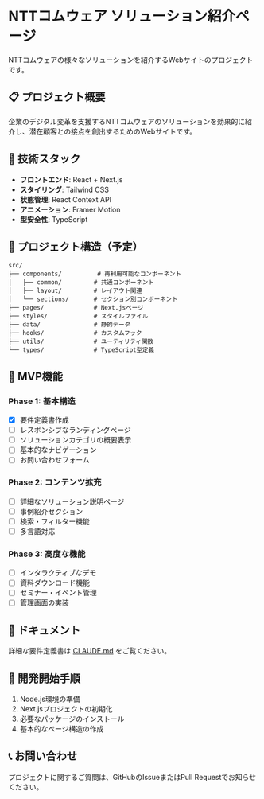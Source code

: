 # NTTコムウェア ソリューション紹介ページ

NTTコムウェアの様々なソリューションを紹介するWebサイトのプロジェクトです。

## 📋 プロジェクト概要

企業のデジタル変革を支援するNTTコムウェアのソリューションを効果的に紹介し、潜在顧客との接点を創出するためのWebサイトです。

## 🚀 技術スタック

- **フロントエンド**: React + Next.js
- **スタイリング**: Tailwind CSS
- **状態管理**: React Context API
- **アニメーション**: Framer Motion
- **型安全性**: TypeScript

## 📁 プロジェクト構造（予定）

```
src/
├── components/          # 再利用可能なコンポーネント
│   ├── common/         # 共通コンポーネント
│   ├── layout/         # レイアウト関連
│   └── sections/       # セクション別コンポーネント
├── pages/              # Next.jsページ
├── styles/             # スタイルファイル
├── data/               # 静的データ
├── hooks/              # カスタムフック
├── utils/              # ユーティリティ関数
└── types/              # TypeScript型定義
```

## 🎯 MVP機能

### Phase 1: 基本構造
- [x] 要件定義書作成
- [ ] レスポンシブなランディングページ
- [ ] ソリューションカテゴリの概要表示
- [ ] 基本的なナビゲーション
- [ ] お問い合わせフォーム

### Phase 2: コンテンツ拡充
- [ ] 詳細なソリューション説明ページ
- [ ] 事例紹介セクション
- [ ] 検索・フィルター機能
- [ ] 多言語対応

### Phase 3: 高度な機能
- [ ] インタラクティブなデモ
- [ ] 資料ダウンロード機能
- [ ] セミナー・イベント管理
- [ ] 管理画面の実装

## 📖 ドキュメント

詳細な要件定義書は [CLAUDE.md](./CLAUDE.md) をご覧ください。

## 🔧 開発開始手順

1. Node.js環境の準備
2. Next.jsプロジェクトの初期化
3. 必要なパッケージのインストール
4. 基本的なページ構造の作成

## 📞 お問い合わせ

プロジェクトに関するご質問は、GitHubのIssueまたはPull Requestでお知らせください。